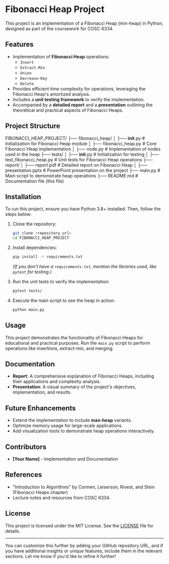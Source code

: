 # Fibonacci Heap Project

This project is an implementation of a Fibonacci Heap (min-heap) in Python, designed as part of the coursework for COSC 6334.

## Features

- Implementation of **Fibonacci Heap** operations:
  - `Insert`
  - `Extract-Min`
  - `Union`
  - `Decrease-Key`
  - `Delete`
- Provides efficient time complexity for operations, leveraging the Fibonacci Heap's amortized analysis.
- Includes a **unit testing framework** to verify the implementation.
- Accompanied by a **detailed report** and a **presentation** outlining the theoretical and practical aspects of Fibonacci Heaps.

## Project Structure

FIBONACCI_HEAP_PROJECT/
├── fibonacci_heap/
│ ├── **init**.py # Initialization for Fibonacci Heap module
│ ├── fibonacci_heap.py # Core Fibonacci Heap implementation
│ ├── node.py # Implementation of nodes used in the heap
├── tests/
│ ├── **init**.py # Initialization for testing
│ ├── test_fibonacci_heap.py # Unit tests for Fibonacci Heap operations
├── report/
│ ├── report.pdf # Detailed report on Fibonacci Heap
│ ├── presentation.pptx # PowerPoint presentation on the project
├── main.py # Main script to demonstrate heap operations
├── README.md # Documentation file (this file)

## Installation

To run this project, ensure you have Python 3.8+ installed. Then, follow the steps below:

1. Clone the repository:

   ```bash
   git clone <repository_url>
   cd FIBONACCI_HEAP_PROJECT
   ```

2. Install dependencies:

   ```bash
   pip install -r requirements.txt
   ```

   _(If you don't have a `requirements.txt`, mention the libraries used, like `pytest` for testing.)_

3. Run the unit tests to verify the implementation:

   ```bash
   pytest tests/
   ```

4. Execute the main script to see the heap in action:
   ```bash
   python main.py
   ```

## Usage

This project demonstrates the functionality of Fibonacci Heaps for educational and practical purposes. Run the `main.py` script to perform operations like insertions, extract-min, and merging.

## Documentation

- **Report**: A comprehensive explanation of Fibonacci Heaps, including their applications and complexity analysis.
- **Presentation**: A visual summary of the project's objectives, implementation, and results.

## Future Enhancements

- Extend the implementation to include **max-heap** variants.
- Optimize memory usage for large-scale applications.
- Add visualization tools to demonstrate heap operations interactively.

## Contributors

- **[Your Name]** - Implementation and Documentation

## References

- "Introduction to Algorithms" by Cormen, Leiserson, Rivest, and Stein (Fibonacci Heaps chapter)
- Lecture notes and resources from COSC 6334.

## License

This project is licensed under the MIT License. See the [LICENSE](LICENSE) file for details.

---

You can customize this further by adding your GitHub repository URL, and if you have additional insights or unique features, include them in the relevant sections. Let me know if you'd like to refine it further!
